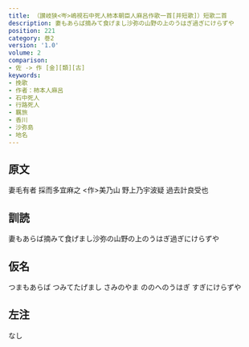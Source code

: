 ```yaml
---
title: （讃岐狭<岑>嶋視石中死人柿本朝臣人麻呂作歌一首[并短歌]）短歌二首
description: 妻もあらば摘みて食げまし沙弥の山野の上のうはぎ過ぎにけらずや
position: 221
category: 巻2
version: '1.0'
volume: 2
comparison:
- 佐 -> 作 [金][類][古]
keywords:
- 挽歌
- 作者：柿本人麻呂
- 石中死人
- 行路死人
- 羈旅
- 香川
- 沙弥島
- 地名
---
```


## 原文

妻毛有者 採而多宜麻之 <作>美乃山 野上乃宇波疑 過去計良受也

## 訓読

妻もあらば摘みて食げまし沙弥の山野の上のうはぎ過ぎにけらずや

## 仮名

つまもあらば つみてたげまし さみのやま ののへのうはぎ すぎにけらずや

## 左注

なし
